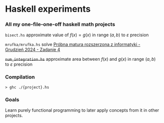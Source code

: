 # Haskell experiments

### All my one-file-one-off haskell math projects

```bisect.hs``` approximate value of $f(x) = g(x)$ in range $(a, b)$ to $\varepsilon$ precision

```mrufka/mrufka.hs``` solve [Próbna matura rozszerzona z informatyki - Grudzień 2024 - Zadanie 4](https://arkusze.pl/maturalne/informatyka-2014-grudzien-probna-rozszerzona-2.pdf)

~~```num_integration.hs```~~ approximate area between $f(x)$ and $g(x)$ in range $(a, b)$ to $\varepsilon$ precision

### Compilation
```> ghc ./{project}.hs```

### Goals
Learn purely functional programming to later apply concepts from it in other projects.
